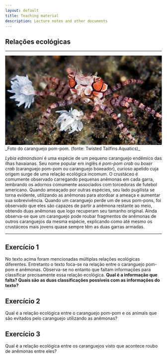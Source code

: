 ```yaml
---
layout: default
title: Teaching material
description: Lecture notes and other documents
---
```


## Relações ecológicas
***

<img src="assets/crab.png" alt="foto de Lybia edmondsoni" />
_Foto do caranguejo pom-pom. (fonte: Twisted Tailfins Aquatics)_


_Lybia edmondsoni_ é uma espécie de um pequeno caranguejo endêmico das ilhas havaianas. Seu nome popular em inglês é _pom-pom crab_ ou _boxer crab_ (caranguejo pom-pom ou caranguejo boxeador), curioso apelido cuja origem surge de uma relação ecológica incomum. O crustáceo é comumente observado carregando pequenas anêmonas em cada garra, lembrando os adornos comumente associados com torcedoras de futebol americano. Quando ameaçado por outras espécies, seu lado pugilista se torna evidente, utilizando as anêmonas para atordoar a ameaça e aumentar sua sobrevivência. Quando um caranguejo perde um de seus pom-pons, foi observado que eles são capazes de partir a anêmona restante ao meio, obtendo duas anêmonas que logo recuperam seu tamanho original. Ainda observa-se que um caranguejo pode roubar fragmentos de anêmonas de outros caranguejos da mesma espécie, explicando como até mesmo os crustáceos mais jovens quase sempre têm as duas garras armadas.

***

## Exercício 1
No texto acima foram mencionadas múltiplas relações ecológicas diferentes. Entretanto o texto foca-se na relação entre o caranguejo pom-pom e anêmonas. Observa-se no entanto que faltam informações para classificar precisamente essa relação ecológica. **Qual é a informação que falta? Quais são as duas classificações possíveis com as informações do texto?**

## Exercício 2
Qual é a relação ecológica entre o caranguejo pom-pom e os animais que são evitados pelo caranguejo utilizando as anêmonas?

## Exercício 3
Qual é a relação ecológica entre os caranguejos visto que acontece roubo de anêmonas entre eles?